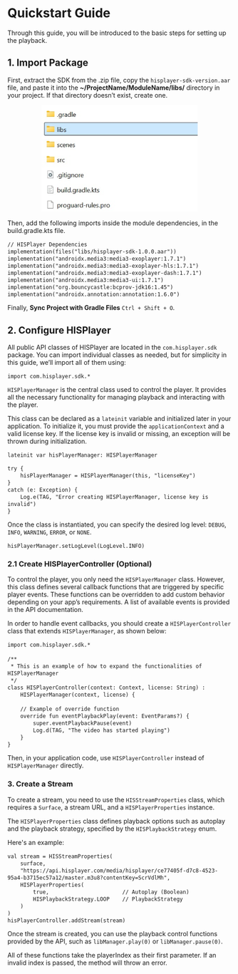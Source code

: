 # Quickstart Guide
Through this guide, you will be introduced to the basic steps for setting up the playback.

## 1. Import Package
First, extract the SDK from the .zip file, copy the `hisplayer-sdk-version.aar` file, and paste it into the **~/ProjectName/ModuleName/libs/** directory in your project. If that directory doesn’t exist, create one.

<p align="center">
<img src="./images/libs-folder.jpg" style="width: 350px; height: auto;">
</p>

Then, add the following imports inside the module dependencies, in the build.gradle.kts file.

```
// HISPlayer Dependencies
implementation(files("libs/hisplayer-sdk-1.0.0.aar"))
implementation("androidx.media3:media3-exoplayer:1.7.1")
implementation("androidx.media3:media3-exoplayer-hls:1.7.1")
implementation("androidx.media3:media3-exoplayer-dash:1.7.1")
implementation("androidx.media3:media3-ui:1.7.1")
implementation("org.bouncycastle:bcprov-jdk16:1.45")
implementation("androidx.annotation:annotation:1.6.0")
```

Finally, **Sync Project with Gradle Files** `Ctrl + Shift + O`.

## 2. Configure HISPlayer
All public API classes of HISPlayer are located in the `com.hisplayer.sdk` package. You can import individual classes as needed, but for simplicity in this guide, we’ll import all of them using:

```
import com.hisplayer.sdk.*
```

`HISPlayerManager` is the central class used to control the player.
It provides all the necessary functionality for managing playback and interacting with the player.

This class can be declared as a `lateinit` variable and initialized later in your application. To initialize it, you must provide the `applicationContext` and a valid license key. If the license key is invalid or missing, an exception will be thrown during initialization.

```
lateinit var hisPlayerManager: HISPlayerManager
```

```
try {
    hisPlayerManager = HISPlayerManager(this, "licenseKey")
}
catch (e: Exception) {
    Log.e(TAG, "Error creating HISPlayerManager, license key is invalid")
}
```

Once the class is instantiated, you can specify the desired log level: `DEBUG`, `INFO`, `WARNING`, `ERROR`, or `NONE`.

```
hisPlayerManager.setLogLevel(LogLevel.INFO)
```

### 2.1 Create HISPlayerController (Optional)
To control the player, you only need the `HISPlayerManager` class. However, this class defines several callback functions that are triggered by specific player events. These functions can be overridden to add custom behavior depending on your app’s requirements. A list of available events is provided in the API documentation.

In order to handle event callbacks, you should create a `HISPlayerController` class that extends `HISPlayerManager`, as shown below:

```
import com.hisplayer.sdk.*

/**
 * This is an example of how to expand the functionalities of HISPlayerManager
 */
class HISPlayerController(context: Context, license: String) :
    HISPlayerManager(context, license) {

    // Example of override function
    override fun eventPlaybackPlay(event: EventParams?) {
        super.eventPlaybackPause(event)
        Log.d(TAG, "The video has started playing")
    }
}
```

Then, in your application code, use `HISPlayerController` instead of `HISPlayerManager` directly.

### 3. Create a Stream
To create a stream, you need to use the `HISStreamProperties` class, which requires a `Surface`, a stream URL, and a `HISPlayerProperties` instance.

The `HISPlayerProperties` class defines playback options such as autoplay and the playback strategy, specified by the `HISPlaybackStrategy` enum.

Here's an example:

```
val stream = HISStreamProperties(
    surface,
    "https://api.hisplayer.com/media/hisplayer/ce77405f-d7c8-4523-95a4-b3715ec57a12/master.m3u8?contentKey=ScrVdlMh",
    HISPlayerProperties(
        true,                       // Autoplay (Boolean)
        HISPlaybackStrategy.LOOP    // PlaybackStrategy
    )
)
hisPlayerController.addStream(stream)
```

Once the stream is created, you can use the playback control functions provided by the API, such as `libManager.play(0)` or `libManager.pause(0)`.

All of these functions take the playerIndex as their first parameter. If an invalid index is passed, the method will throw an error.
